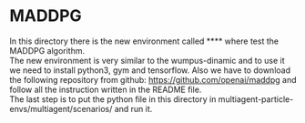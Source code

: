 # MADDPG

In this directory there is the new environment called **** where test the MADDPG algorithm.  
The new environment is very similar to the wumpus-dinamic and to use it we need to install python3, gym and tensorflow.
Also we have to download the following repository from github: https://github.com/openai/maddpg and follow all the instruction written in the README file.  
The last step is to put the python file in this directory in multiagent-particle-envs/multiagent/scenarios/ and run it.


